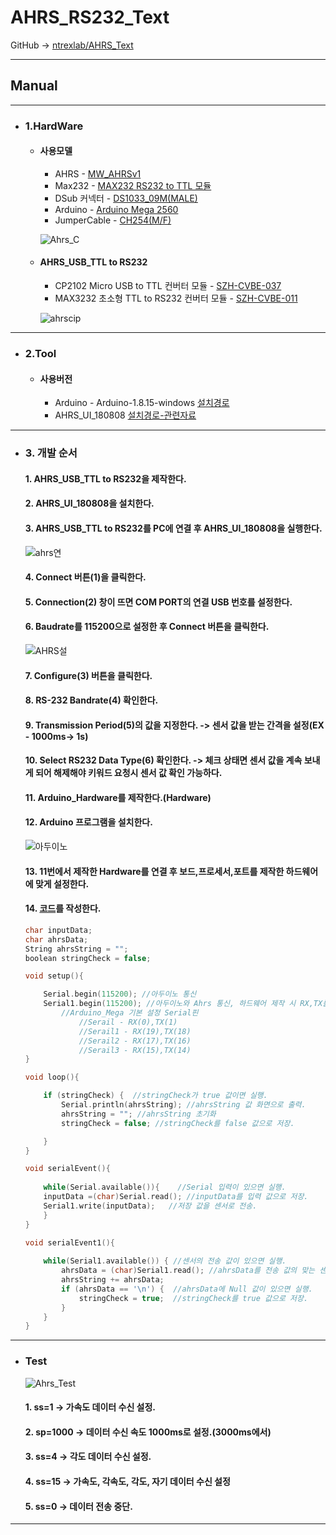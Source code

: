 # AHRS_RS232_Text
GitHub -> [ntrexlab/AHRS_Text](https://github.com/ntrexlab/AHRS_Text)
***
## **Manual**
***
* ### 1.HardWare
    * #### 사용모델
         - AHRS - [MW_AHRSv1](http://www.devicemart.co.kr/goods/view?no=1310790)
         - Max232 - [MAX232 RS232 to TTL 모듈](http://www.devicemart.co.kr/goods/view?no=1064136)
         - DSub 커넥터 - [DS1033_09M(MALE)](http://www.devicemart.co.kr/goods/view?no=286)
         - Arduino - [Arduino Mega 2560](http://www.devicemart.co.kr/goods/view?no=34405)
         - JumperCable - [CH254(M/F)](http://www.devicemart.co.kr/goods/view?no=1321195)

        ![Ahrs_C](https://user-images.githubusercontent.com/85467544/120950931-bc137600-c782-11eb-9efa-0ca270e94458.png)

        
    * #### AHRS_USB_TTL to RS232
         - CP2102 Micro USB to TTL 컨버터 모듈 - [SZH-CVBE-037](http://www.devicemart.co.kr/goods/view?no=1326839)
         - MAX3232 초소형 TTL to RS232 컨버터 모듈 - [SZH-CVBE-011](http://www.devicemart.co.kr/goods/view?no=1324909)

       ![ahrscip](https://user-images.githubusercontent.com/85467544/121142880-65d42f00-c877-11eb-8725-b556d3cc96e2.png)
***


* ### 2.Tool
    * #### 사용버전
        - Arduino - Arduino-1.8.15-windows [설치경로](http://www.arduino.cc/en/software)
        - AHRS_UI_180808 [설치경로-관련자료](http://www.devicemart.co.kr/goods/view?no=1310790#goods_file)
***

* ### 3. 개발 순서
    #### 1. AHRS_USB_TTL to  RS232을 제작한다. 
    #### 2. AHRS_UI_180808을 설치한다.
    #### 3. AHRS_USB_TTL to RS232를 PC에 연결 후 AHRS_UI_180808을 실행한다.
    ![ahrs연](https://user-images.githubusercontent.com/85467544/120984205-660bf600-c7b5-11eb-887b-e4761f6ebaf7.png)
    #### 4. Connect 버튼(1)을 클릭한다.
    #### 5. Connection(2) 창이 뜨면 COM PORT의 연결 USB 번호를 설정한다.
    #### 6. Baudrate를 115200으로 설정한 후 Connect 버튼을 클릭한다.
    ![AHRS설](https://user-images.githubusercontent.com/85467544/120985366-825c6280-c7b6-11eb-905f-409e5ce0bf80.png)
    #### 7. Configure(3) 버튼을 클릭한다.
    #### 8. RS-232 Bandrate(4) 확인한다.
    #### 9. Transmission Period(5)의 값을 지정한다. -> 센서 값을 받는 간격을 설정(EX - 1000ms-> 1s) 
    #### 10. Select RS232 Data Type(6) 확인한다. -> 체크 상태면 센서 값을 계속 보내게 되어 해제해야 키워드 요청시 센서 값 확인 가능하다.
    #### 11. Arduino_Hardware를 제작한다.(Hardware)
    #### 12. Arduino 프로그램을 설치한다.
    ![아두이노](https://user-images.githubusercontent.com/85467544/121102517-bbd5b200-c838-11eb-9cf4-ec825570feec.png)
    #### 13. 11번에서 제작한 Hardware를 연결 후 보드,프로세서,포트를 제작한 하드웨어에 맞게 설정한다.
    #### 14. [코드](http://github.com/ntrexlab/AHRS/tree/main/AHRS_Serial_Text)를 작성한다.
    
    
    ```c
    char inputData;
    char ahrsData;  
    String ahrsString = "";         
    boolean stringCheck = false;
 
    void setup(){

        Serial.begin(115200); //아두이노 통신
        Serial1.begin(115200); //아두이노와 Ahrs 통신, 하드웨어 제작 시 RX,TX를 19,18핀의 연결하여 Serial1을 사용.
            //Arduino_Mega 기본 설정 Serial핀
                //Serail - RX(0),TX(1)
                //Serail1 - RX(19),TX(18) 
                //Serail2 - RX(17),TX(16) 
                //Serail3 - RX(15),TX(14)  
    }
 
    void loop(){  

        if (stringCheck) {  //stringCheck가 true 값이면 실행.
            Serial.println(ahrsString); //ahrsString 값 화면으로 출력.
            ahrsString = ""; //ahrsString 초기화 
            stringCheck = false; //stringCheck를 false 값으로 저장.
 
        } 
    }

    void serialEvent(){
      
        while(Serial.available()){    //Serial 입력이 있으면 실행.
        inputData =(char)Serial.read(); //inputData를 입력 값으로 저장.
        Serial1.write(inputData);   //저장 값을 센서로 전송.
        }
    }

    void serialEvent1(){
           
        while(Serial1.available()) { //센서의 전송 값이 있으면 실행.
            ahrsData = (char)Serial1.read(); //ahrsData를 전송 값의 맞는 센서 값으로 저장.
            ahrsString += ahrsData;
            if (ahrsData == '\n') {  //ahrsData에 Null 값이 있으면 실행.
                stringCheck = true;  //stringCheck를 true 값으로 저장.
            }
        }
    }
    ```
***

  * ### Test
   
    ![Ahrs_Test](https://user-images.githubusercontent.com/85467544/121108866-74a1ee00-c845-11eb-8a9d-585ce49a05cf.gif)
    #### 1. ss=1 -> 가속도 데이터 수신 설정.
    #### 2. sp=1000 -> 데이터 수신 속도 1000ms로 설정.(3000ms에서)
    #### 3. ss=4 -> 각도 데이터 수신 설정.
    #### 4. ss=15 -> 가속도, 각속도, 각도, 자기 데이터 수신 설정
    #### 5. ss=0 -> 데이터 전송 중단.

***